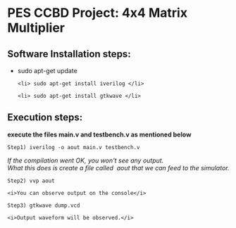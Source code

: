 # PES CCBD Project: 4x4 Matrix Multiplier

## Software Installation steps:
<ul>
	<li> sudo apt-get update </li>

	<li> sudo apt-get install iverilog </li>

	<li> sudo apt-get install gtkwave </li>
</ul>

## Execution steps:
<b>execute the files main.v and testbench.v as mentioned below</b>
 
    Step1) iverilog -o aout main.v testbench.v 

   <i>If the compilation went OK, you won't see any output. <br />
	What this does is create a file called  aout that we can feed to the simulator.</i>

    Step2) vvp aout 

	<i>You can observe output on the console</i>

    Step3) gtkwave dump.vcd 

	<i>Output waveform will be observed.</i>

